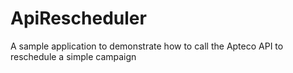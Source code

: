 # ApiRescheduler
A sample application to demonstrate how to call the Apteco API to reschedule a simple campaign
